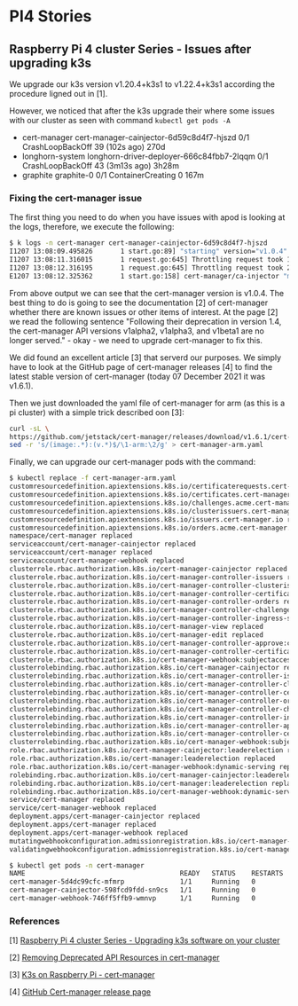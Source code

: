 # PI4 Stories

## Raspberry Pi 4 cluster Series - Issues after upgrading k3s

We upgrade our k3s version v1.20.4+k3s1 to v1.22.4+k3s1 according the procedure ligned out in [1].

However, we noticed that after the k3s upgrade their where some issues with our cluster as seen with command `kubectl get pods -A`

* cert-manager      cert-manager-cainjector-6d59c8d4f7-hjszd                          0/1     CrashLoopBackOff    39 (102s ago)   270d
* longhorn-system   longhorn-driver-deployer-666c84fbb7-2lqqm                         0/1     CrashLoopBackOff    43 (3m13s ago)   3h28m
* graphite          graphite-0                                                        0/1     ContainerCreating   0                167m

### Fixing the cert-manager issue

The first thing you need to do when you have issues with apod is looking at the logs, therefore, we execute the following:

```bash
$ k logs -n cert-manager cert-manager-cainjector-6d59c8d4f7-hjszd
I1207 13:08:09.495826       1 start.go:89] "starting" version="v1.0.4" revision="4d870e49b43960fad974487a262395e65da1373e"
I1207 13:08:11.316015       1 request.go:645] Throttling request took 1.036581941s, request: GET:https://10.43.0.1:443/apis/admissionregistration.k8s.io/v1?timeout=32s
I1207 13:08:12.316195       1 request.go:645] Throttling request took 2.035257813s, request: GET:https://10.43.0.1:443/apis/node.k8s.io/v1beta1?timeout=32s
E1207 13:08:12.325362       1 start.go:158] cert-manager/ca-injector "msg"="error registering core-only controllers" "error"="no matches for kind \"MutatingWebhookConfiguration\" in version \"admissionregistration.k8s.io/v1beta1\""
```

From above output we can see that the cert-manager version is v1.0.4. The best thing to do is going to see the documentation [2] of cert-manager whether there are known issues or other items of interest. At the page [2] we read the following sentence "Following their deprecation in version 1.4, the cert-manager API versions v1alpha2, v1alpha3, and v1beta1 are no longer served." - okay - we need to upgrade cert-manager to fix this.

We did found an excellent article [3] that serverd our purposes. We simply have to look at the GitHub page of cert-manager releases [4] to find the latest stable version of cert-manager (today 07 December 2021 it was v1.6.1).

Then we just downloaded the yaml file of cert-manager for arm (as this is a pi cluster) with a simple trick described oon [3]:

```bash
curl -sL \
https://github.com/jetstack/cert-manager/releases/download/v1.6.1/cert-manager.yaml |\
sed -r 's/(image:.*):(v.*)$/\1-arm:\2/g' > cert-manager-arm.yaml
```

Finally, we can upgrade our cert-manager pods with the command:

```bash
$ kubectl replace -f cert-manager-arm.yaml
customresourcedefinition.apiextensions.k8s.io/certificaterequests.cert-manager.io replaced
customresourcedefinition.apiextensions.k8s.io/certificates.cert-manager.io replaced
customresourcedefinition.apiextensions.k8s.io/challenges.acme.cert-manager.io replaced
customresourcedefinition.apiextensions.k8s.io/clusterissuers.cert-manager.io replaced
customresourcedefinition.apiextensions.k8s.io/issuers.cert-manager.io replaced
customresourcedefinition.apiextensions.k8s.io/orders.acme.cert-manager.io replaced
namespace/cert-manager replaced
serviceaccount/cert-manager-cainjector replaced
serviceaccount/cert-manager replaced
serviceaccount/cert-manager-webhook replaced
clusterrole.rbac.authorization.k8s.io/cert-manager-cainjector replaced
clusterrole.rbac.authorization.k8s.io/cert-manager-controller-issuers replaced
clusterrole.rbac.authorization.k8s.io/cert-manager-controller-clusterissuers replaced
clusterrole.rbac.authorization.k8s.io/cert-manager-controller-certificates replaced
clusterrole.rbac.authorization.k8s.io/cert-manager-controller-orders replaced
clusterrole.rbac.authorization.k8s.io/cert-manager-controller-challenges replaced
clusterrole.rbac.authorization.k8s.io/cert-manager-controller-ingress-shim replaced
clusterrole.rbac.authorization.k8s.io/cert-manager-view replaced
clusterrole.rbac.authorization.k8s.io/cert-manager-edit replaced
clusterrole.rbac.authorization.k8s.io/cert-manager-controller-approve:cert-manager-io replaced
clusterrole.rbac.authorization.k8s.io/cert-manager-controller-certificatesigningrequests replaced
clusterrole.rbac.authorization.k8s.io/cert-manager-webhook:subjectaccessreviews replaced
clusterrolebinding.rbac.authorization.k8s.io/cert-manager-cainjector replaced
clusterrolebinding.rbac.authorization.k8s.io/cert-manager-controller-issuers replaced
clusterrolebinding.rbac.authorization.k8s.io/cert-manager-controller-clusterissuers replaced
clusterrolebinding.rbac.authorization.k8s.io/cert-manager-controller-certificates replaced
clusterrolebinding.rbac.authorization.k8s.io/cert-manager-controller-orders replaced
clusterrolebinding.rbac.authorization.k8s.io/cert-manager-controller-challenges replaced
clusterrolebinding.rbac.authorization.k8s.io/cert-manager-controller-ingress-shim replaced
clusterrolebinding.rbac.authorization.k8s.io/cert-manager-controller-approve:cert-manager-io replaced
clusterrolebinding.rbac.authorization.k8s.io/cert-manager-controller-certificatesigningrequests replaced
clusterrolebinding.rbac.authorization.k8s.io/cert-manager-webhook:subjectaccessreviews replaced
role.rbac.authorization.k8s.io/cert-manager-cainjector:leaderelection replaced
role.rbac.authorization.k8s.io/cert-manager:leaderelection replaced
role.rbac.authorization.k8s.io/cert-manager-webhook:dynamic-serving replaced
rolebinding.rbac.authorization.k8s.io/cert-manager-cainjector:leaderelection replaced
rolebinding.rbac.authorization.k8s.io/cert-manager:leaderelection replaced
rolebinding.rbac.authorization.k8s.io/cert-manager-webhook:dynamic-serving replaced
service/cert-manager replaced
service/cert-manager-webhook replaced
deployment.apps/cert-manager-cainjector replaced
deployment.apps/cert-manager replaced
deployment.apps/cert-manager-webhook replaced
mutatingwebhookconfiguration.admissionregistration.k8s.io/cert-manager-webhook replaced
validatingwebhookconfiguration.admissionregistration.k8s.io/cert-manager-webhook replaced

$ kubectl get pods -n cert-manager
NAME                                       READY   STATUS    RESTARTS   AGE
cert-manager-5d4dc99cfc-mfmrp              1/1     Running   0          161m
cert-manager-cainjector-598fcd9fdd-sn9cs   1/1     Running   0          161m
cert-manager-webhook-746ff5ffb9-wmnvp      1/1     Running   0          161m
```

### References

[1] [Raspberry Pi 4 cluster Series - Upgrading k3s software on your cluster](https://gdha.github.io/pi-stories/pi-stories6/)

[2] [Removing Deprecated API Resources in cert-manager](https://cert-manager.io/docs/installation/upgrading/remove-deprecated-apis/)

[3] [K3s on Raspberry Pi - cert-manager](https://bryanbende.com/development/2021/07/01/k3s-raspberry-pi-cert-manager)

[4] [GitHub Cert-manager release page](https://github.com/jetstack/cert-manager/releases)
